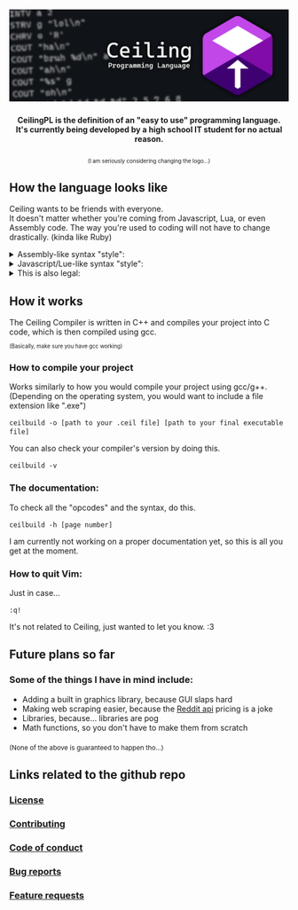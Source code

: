<h1 align=center><img src="readme_res/Banner.png"></h1>
<p align=center><strong>CeilingPL is the definition of an "easy to use" programming language.<br> It's currently being developed by a high school IT student for no actual reason.</strong></p>
<p align=center><sub><sub>(I am seriously considering changing the logo...)</sub></sub></p>

<h2>How the language looks like</h2>
<p>Ceiling wants to be friends with everyone.<br>It doesn't matter whether you're coming from Javascript, Lua, or even Assembly code. The way you're used to coding will not have to change drastically. (kinda like Ruby)</p>
<details>
  <summary>Assembly-like syntax "style":</summary>
  
  ```
  example_function:
    COUT "This is a function. Defaults to a void function if type is not specified.\n"

  another_example_function <int> int number:
    COUT "This is also a function. The type of this function is specified within the arrow brackets.\n"
    RETURN number

  start:
    COUT "This is the main function. All of your own functions go above it.\n"
    INT exampleInteger = 0
    FLOAT exampleFloat = 0.0
    BOOL exampleBoolean = false
    CHAR exampleCharacter = 'a'
    STRING exampleString = "This is an array of characters!"

    //Code is read line by line, therefore comments should only be on their own lines
    //This is how you can store user input within a variable
    CCIN "%s" exampleString

    //This way you can check for when the user presses [ENTER] (also good for flushing stdin after CCIN)
    CGIN 
    COUT "You said: %s\n" exampleString

    //This is how you call a function
    CALLIN example_function
    //This way you can store a returned value
    CALLTO another_example_function 10 TO exampleInteger

    //This is an if statement
    IF exampleCharacter == 'a' && exampleInteger == 0 THEN
      COUT "Yay!\n"
    ELIF exampleCharacter == 'b' THEN
      COUT "Yeah!\n"
    ELSE
      COUT "Oof\n"
    END

    //This is a for loop
    FOR i = 0 IN 10 THEN
      COUT "%d\n" i
    END

    //This is a while loop
    WHILE exampleBoolean THEN
      exampleBoolean = false
    END

    //This is a do-while loop
    DO
      exampleBoolean = true
    WHEN !exampleBoolean

  update:
    COUT "This is an update function! It goes at the very end of your program.\nIt repeats itself until the program is terminated.\n"
    //This is how you terminate your program
    CTER
  ```
  
</details>
<details>
  <summary>Javascript/Lue-like syntax "style":</summary>
   
  ```
  example_function:
    cout("This is a function. Defaults to a void function if type is not specified.\n");

  another_example_function <int> int number:
    cout("This is also a function. The type of this function is specified within the arrow brackets.\n");
    return number;

  start:
    cout("This is the main function. All of your own functions go above it.\n");
    int exampleInteger = 0;
    float exampleFloat = 0.0;
    bool exampleBoolean = false;
    char exampleCharacter = 'a';
    string exampleString = "This is an array of characters!";

    //Code is read line by line, therefore comments should only be on their own lines
    //This is how you can store user input within a variable
    ccin("%s", exampleString);

    //This way you can check for when the user presses [ENTER] (also good for flushing stdin after CCIN)
    cgin();
    cout("You said: %s\n", exampleString);

    //This is how you call a function
    callin(example_function);
    //This way you can store a returned value
    callto(another_example_function, 10) to exampleInteger;

    //This is an if statement
    if exampleCharacter == 'a' && exampleInteger == 0 then
      cout("Yay!\n");
    elif exampleCharacter == 'b' then
      cout("Yeah!\n");
    else
      cout("Oof\n");
    end

    //This is a for loop
    for i = 0 in 10 then
      cout("%d\n", i);
    end

    //This is a while loop
    while exampleBoolean then
      exampleBoolean = false;
    end

    //This is a do-while loop
    do
      exampleBoolean = true;
    when !exampleBoolean

  update:
    cout("This is an update function! It goes at the very end of your program.\nIt repeats itself until the program is terminated.\n");
    //This is how you terminate your program
    cter();
  ```
 
</details>
<details>
  <summary>This is also legal:</summary>

  ```
  start:
    cOuT;"This is fine",(
  ```

</details>

<h2>How it works</h2>
<p>The Ceiling Compiler is written in C++ and compiles your project into C code, which is then compiled using gcc. <br><sub><sub>(Basically, make sure you have gcc working)</sub></sub></p>
<h3>How to compile your project</h3>
<p>Works similarly to how you would compile your project using gcc/g++. (Depending on the operating system, you would want to include a file extension like ".exe")</p>
<pre><code>ceilbuild -o [path to your .ceil file] [path to your final executable file]</code></pre>
<p>You can also check your compiler's version by doing this.</p>
<pre><code>ceilbuild -v</code></pre>
<h3>The documentation:</h3>
<p>To check all the "opcodes" and the syntax, do this.</p>
<pre><code>ceilbuild -h [page number]</code></pre>
<p>I am currently not working on a proper documentation yet, so this is all you get at the moment.</p>
<h3>How to quit Vim:</h3>
<p>Just in case...</p>
<pre><code>:q!</code></pre>
<p>It's not related to Ceiling, just wanted to let you know. :3</p>

<h2>Future plans so far</h2>
<h3>Some of the things I have in mind include:</h3>
<ul>
  <li>Adding a built in graphics library, because GUI slaps hard</li>
  <li>Making web scraping easier, because the <a href="https://www.reddit.com/media?url=https%3A%2F%2Fi.redd.it%2Flastnmth1peb1.png">Reddit api</a> pricing is a joke</li>
  <li>Libraries, because... libraries are pog</li>
  <li>Math functions, so you don't have to make them from scratch</li>
</ul>
<p><sub>(None of the above is guaranteed to happen tho...)</sub></p>

<h2>Links related to the github repo</h2>
<h3><a href="LICENSE">License</a></h3>
<h3><a href="CONTRIBUTING.md">Contributing</a></h3>
<h3><a href="CODE_OF_CONDUCT.md">Code of conduct</a></h3>
<h3><a href=".github/ISSUE_TEMPLATE/bug_report.md">Bug reports</a></h3>
<h3><a href=".github/ISSUE_TEMPLATE/feature_request.md">Feature requests</a></h3>
